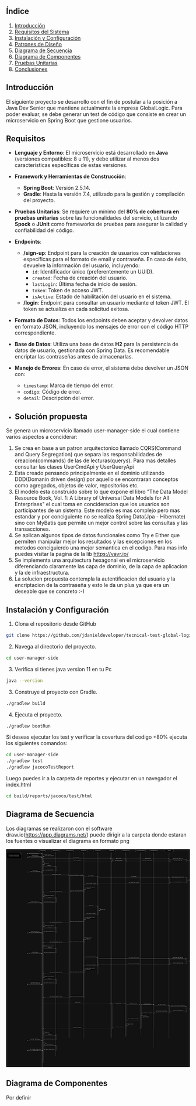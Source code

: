 ## Índice
1. [Introducción](#introducción)
2. [Requisitos del Sistema](#requisitos-del-sistema)
3. [Instalación y Configuración](#instalación-y-configuración)
4. [Patrones de Diseño](#patrones-de-diseño)
5. [Diagrama de Secuencia](#diagrama-de-secuencia)
6. [Diagrama de Componentes](#diagrama-de-componentes)
7. [Pruebas Unitarias](#pruebas-unitarias)
8. [Conclusiones](#conclusiones)

## Introducción
El siguiente proyecto se desarrollo con el fin de postular a la posición a Java Dev Senior que mantiene actualmente la empresa GlobalLogic. Para poder evaluar,
se debe generar un test de código que consiste en crear un microservicio en Spring Boot que  gestione usuarios.

## Requisitos

- **Lenguaje y Entorno**: El microservicio está desarrollado en **Java** (versiones compatibles: 8 u 11), y debe utilizar al menos dos características específicas de estas versiones.

- **Framework y Herramientas de Construcción**:
    - **Spring Boot**: Versión 2.5.14.
    - **Gradle**: Hasta la versión 7.4, utilizado para la gestión y compilación del proyecto.

- **Pruebas Unitarias**: Se requiere un mínimo del **80% de cobertura en pruebas unitarias** sobre las funcionalidades del servicio, utilizando **Spock** o **JUnit** como frameworks de pruebas para asegurar la calidad y confiabilidad del código.

- **Endpoints**:
    - **/sign-up**: Endpoint para la creación de usuarios con validaciones específicas para el formato de email y contraseña. En caso de éxito, devuelve la información del usuario, incluyendo:
        - `id`: Identificador único (preferentemente un UUID).
        - `created`: Fecha de creación del usuario.
        - `lastLogin`: Última fecha de inicio de sesión.
        - `token`: Token de acceso JWT.
        - `isActive`: Estado de habilitación del usuario en el sistema.
    - **/login**: Endpoint para consultar un usuario mediante el token JWT. El token se actualiza en cada solicitud exitosa.

- **Formato de Datos**: Todos los endpoints deben aceptar y devolver datos en formato JSON, incluyendo los mensajes de error con el código HTTP correspondiente.

- **Base de Datos**: Utiliza una base de datos **H2** para la persistencia de datos de usuario, gestionada con Spring Data. Es recomendable encriptar las contraseñas antes de almacenarlas.
  
- **Manejo de Errores**: En caso de error, el sistema debe devolver un JSON con:
    - `timestamp`: Marca de tiempo del error.
    - `codigo`: Código de error.
    - `detail`: Descripción del error.

- ## Solución propuesta
Se genera un microservicio llamado user-manager-side el cual contiene varios aspectos a conciderar:
1. Se crea en base a un patron arquitectonico llamado CQRS(Command and Query Segregation) que separa las 
responsabilidades de creacion(commands) de las de lecturas(querys). 
Para mas detalles consultar las clases UserCmdApi y UserQueryApi 
2. Esta creado pensando principalmente en el dominio utilizando DDD(Domanin driven design) por aquello
se encontraran conceptos como agregados, objetos de valor, repositorios etc.
3. El modelo esta construido sobre lo que expone el libro 
"The Data Model Resource Book, Vol. 1: A Library of Universal Data Models for All Enterprises"
el cual toma en concideracion que los usuarios son participantes de un sistema. Este modelo es mas complejo
pero mas estandar y por conciguiente no se realiza Spring Data(Jpa - Hibernate) sino con MyBatis que 
permite un mejor control sobre las consultas y las transacciones.
4. Se aplican algunos tipos de datos funcionales como Try e Either que permiten manipular mejor los 
resultados y las excepciones en los metodos conciguierdo una mejor semantica en el codigo. Para mas info puedes
visitar la pagina de la lib https://vavr.io/
5. Se implementa una arquitectura hexagonal en el microservicio diferenciando claramente las capa de dominio,
de la capa de aplicacion y la de infraestructura.
6. La solucion propuesta contempla la autentificacion del usuario y la encriptacion de la contraseña y esto le da
un plus ya que era un deseable que se concreto :-)

   

## Instalación y Configuración
1. Clona el repositorio desde GitHub
```sh
git clone https://github.com/jdanieldeveloper/tecnical-test-global-logic.git
```
2. Navega al directorio del proyecto.
```sh
cd user-manager-side
```
3. Verifica si tienes java version 11 en tu Pc
```sh
java --version
```
3. Construye el proyecto con Gradle.
```sh
./gradlew build
```

4. Ejecuta el proyecto.
```sh
./gradlew bootRun
```
Si deseas ejecutar los test y verificar la covertura del codigo +80% ejecuta los siguientes comandos:
```sh
cd user-manager-side
./gradlew test
./gradlew jacocoTestReport
```
Luego puedes ir a la carpeta de reportes y ejecutar en un navegador el index.html
```sh
cd build/reports/jacoco/test/html
```

## Diagrama de Secuencia
Los diagramas se realizaron con el software draw.io(https://app.diagrams.net/) puede dirigir a la carpeta donde 
estaran los fuentes o visualizar el diagrama en formato png

![Diagrama del sistema](docs/user-manager-seq-diagram.png)



## Diagrama de Componentes
Por definir 






